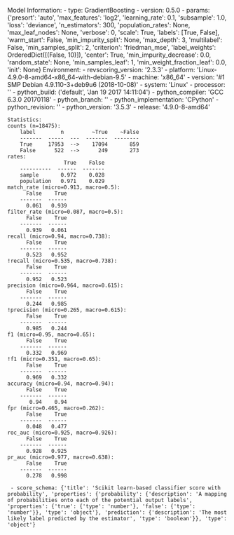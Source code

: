 Model Information:
	 - type: GradientBoosting
	 - version: 0.5.0
	 - params: {'presort': 'auto', 'max_features': 'log2', 'learning_rate': 0.1, 'subsample': 1.0, 'loss': 'deviance', 'n_estimators': 300, 'population_rates': None, 'max_leaf_nodes': None, 'verbose': 0, 'scale': True, 'labels': [True, False], 'warm_start': False, 'min_impurity_split': None, 'max_depth': 3, 'multilabel': False, 'min_samples_split': 2, 'criterion': 'friedman_mse', 'label_weights': OrderedDict([(False, 10)]), 'center': True, 'min_impurity_decrease': 0.0, 'random_state': None, 'min_samples_leaf': 1, 'min_weight_fraction_leaf': 0.0, 'init': None}
	Environment:
	 - revscoring_version: '2.3.3'
	 - platform: 'Linux-4.9.0-8-amd64-x86_64-with-debian-9.5'
	 - machine: 'x86_64'
	 - version: '#1 SMP Debian 4.9.110-3+deb9u6 (2018-10-08)'
	 - system: 'Linux'
	 - processor: ''
	 - python_build: ('default', 'Jan 19 2017 14:11:04')
	 - python_compiler: 'GCC 6.3.0 20170118'
	 - python_branch: ''
	 - python_implementation: 'CPython'
	 - python_revision: ''
	 - python_version: '3.5.3'
	 - release: '4.9.0-8-amd64'
	
	Statistics:
	counts (n=18475):
		label        n         ~True    ~False
		-------  -----  ---  -------  --------
		True     17953  -->    17094       859
		False      522  -->      249       273
	rates:
		              True    False
		----------  ------  -------
		sample       0.972    0.028
		population   0.971    0.029
	match_rate (micro=0.913, macro=0.5):
		  False    True
		-------  ------
		  0.061   0.939
	filter_rate (micro=0.087, macro=0.5):
		  False    True
		-------  ------
		  0.939   0.061
	recall (micro=0.94, macro=0.738):
		  False    True
		-------  ------
		  0.523   0.952
	!recall (micro=0.535, macro=0.738):
		  False    True
		-------  ------
		  0.952   0.523
	precision (micro=0.964, macro=0.615):
		  False    True
		-------  ------
		  0.244   0.985
	!precision (micro=0.265, macro=0.615):
		  False    True
		-------  ------
		  0.985   0.244
	f1 (micro=0.95, macro=0.65):
		  False    True
		-------  ------
		  0.332   0.969
	!f1 (micro=0.351, macro=0.65):
		  False    True
		-------  ------
		  0.969   0.332
	accuracy (micro=0.94, macro=0.94):
		  False    True
		-------  ------
		   0.94    0.94
	fpr (micro=0.465, macro=0.262):
		  False    True
		-------  ------
		  0.048   0.477
	roc_auc (micro=0.925, macro=0.926):
		  False    True
		-------  ------
		  0.928   0.925
	pr_auc (micro=0.977, macro=0.638):
		  False    True
		-------  ------
		  0.278   0.998
	
	 - score_schema: {'title': 'Scikit learn-based classifier score with probability', 'properties': {'probability': {'description': 'A mapping of probabilities onto each of the potential output labels', 'properties': {'true': {'type': 'number'}, 'false': {'type': 'number'}}, 'type': 'object'}, 'prediction': {'description': 'The most likely label predicted by the estimator', 'type': 'boolean'}}, 'type': 'object'}

